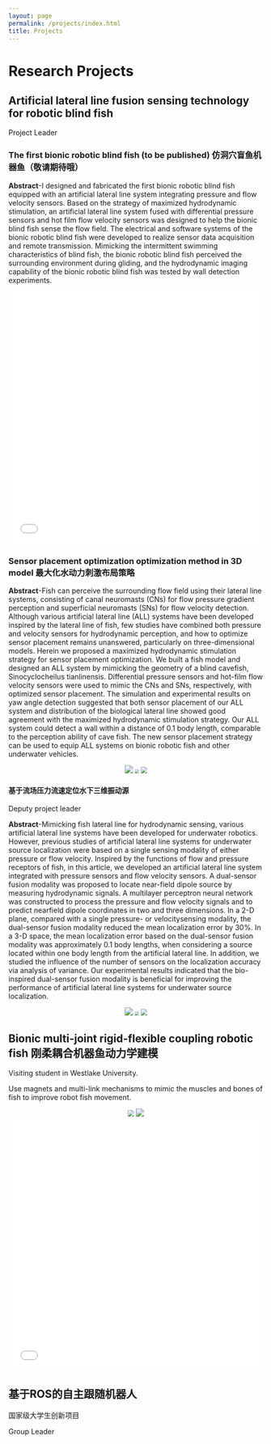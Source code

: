 ```yaml
---
layout: page
permalink: /projects/index.html
title: Projects
---
```


# Research Projects

## **Artificial lateral line fusion sensing technology for robotic blind fish**

Project Leader

### The first bionic robotic blind fish (to be published) 仿洞穴盲鱼机器鱼（敬请期待哦）

**Abstract**-I designed and fabricated the first bionic robotic blind fish equipped with an artificial lateral line system integrating pressure and flow velocity sensors. Based on the strategy of maximized hydrodynamic stimulation, an artificial lateral line system fused with differential pressure sensors and hot film flow velocity sensors was designed to help the bionic blind fish sense the flow field. The electrical and software systems of the bionic robotic blind fish were developed to realize sensor data acquisition and remote transmission. Mimicking the intermittent swimming characteristics of blind fish, the bionic robotic blind fish perceived the surrounding environment during gliding, and the hydrodynamic imaging capability of the bionic robotic blind fish was tested by wall detection experiments.


<iframe src="//player.bilibili.com/player.html?aid=431981230&bvid=BV1EG411j7Ck&cid=872802021&p=1&autoplay=0" allowfullscreen="allowfullscreen" width="100%" height="500" scrolling="no" frameborder="0" sandbox="allow-top-navigation allow-same-origin allow-forms allow-scripts"></iframe>

### Sensor placement optimization optimization method in 3D model 最大化水动力刺激布局策略


**Abstract**-Fish can perceive the surrounding flow field using their lateral line systems, consisting of canal neuromasts (CNs) for flow pressure gradient perception and superficial neuromasts (SNs) for flow velocity detection. Although various artificial lateral line (ALL) systems have been developed inspired by the lateral line of fish, few studies have combined both pressure and velocity sensors for hydrodynamic perception, and how to optimize sensor placement remains unanswered, particularly on three-dimensional models. Herein we proposed a maximized hydrodynamic stimulation strategy for sensor placement optimization. We built a fish model and designed an ALL system by mimicking the geometry of a blind cavefish, Sinocyclocheilus tianlinensis. Differential pressure sensors and hot-film flow velocity sensors were used to mimic the CNs and SNs, respectively, with optimized sensor placement. The simulation and experimental results on yaw angle detection suggested that both sensor placement of our ALL system and distribution of the biological lateral line showed good agreement with the maximized hydrodynamic stimulation strategy. Our ALL system could detect a wall within a distance of 0.1 body length, comparable to the perception ability of cave fish. The new sensor placement strategy can be used to equip ALL systems on bionic robotic fish and other underwater vehicles.

<div align=center>
<img src=".\projects\max\contours.png" style="zoom:100%;" />
<img src=".\projects\max\fish_like.png" style="zoom:50%; " />
<img src=".\projects\max\hardware.png" style="zoom:80%;" />
</div>

#### 基于流场压力流速定位水下三维振动源

Deputy project leader

**Abstract**-Mimicking fish lateral line for hydrodynamic sensing, various artificial lateral line systems have been developed for underwater robotics. However, previous studies of artificial lateral line systems for underwater source localization were based on a single sensing modality of either pressure or flow velocity. Inspired by the functions of flow and pressure receptors of fish, in this article, we developed an artificial lateral line system integrated with pressure sensors and flow velocity sensors. A dual-sensor fusion modality was proposed to locate near-field dipole source by measuring hydrodynamic signals. A multilayer perceptron neural network was constructed to process the pressure and flow velocity signals and to predict nearfield dipole coordinates in two and three dimensions. In a 2-D plane, compared with a single pressure- or velocitysensing modality, the dual-sensor fusion modality reduced the mean localization error by 30%. In a 3-D space, the mean localization error based on the dual-sensor fusion modality was approximately 0.1 body lengths, when considering a source located within one body length from the artificial lateral line. In addition, we studied the influence of the number of sensors on the localization accuracy via analysis of variance. Our experimental results indicated that the bio-inspired dual-sensor fusion modality is beneficial for improving the performance of artificial lateral line systems for underwater source localization.


<div align=center>
<img src="/projects/target/target_device_2.jpg" style="zoom:100%;" />
<img src=".\projects\target\target_device.jpg" style="zoom:50%; " />
<img src=".\projects\target\3Dtarget.jpg" style="zoom:80%;" />
</div>


## Bionic multi-joint rigid-flexible coupling robotic fish 刚柔耦合机器鱼动力学建模

Visiting student in Westlake University.

Use magnets and multi-link mechanisms to mimic the muscles and bones of fish to improve robot fish movement.

<div align=center>
<img src="/projects/magnetic_fish/magnetic fish.png" style="zoom:80%;" />
<img src="/projects/magnetic_fish/real_tail.gif" style="zoom:100%; " />
</div>

<iframe src="/projects/magnetic_fish/fish_tail.mp4" allowfullscreen="allowfullscreen" width="100%" height="500" scrolling="no" frameborder="0" sandbox="allow-top-navigation allow-same-origin allow-forms allow-scripts"></iframe>

## 基于ROS的自主跟随机器人

国家级大学生创新项目

Group Leader

<br>
